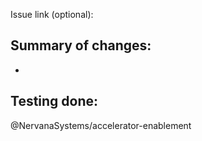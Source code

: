 Issue link (optional): 

Summary of changes:
- 
- 

Testing done:
- 

@NervanaSystems/accelerator-enablement
